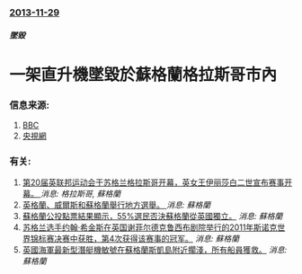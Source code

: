 ### [2013-11-29](/news/2013/11/29/index.md)

##### 墜毀
#  一架直升機墜毀於蘇格蘭格拉斯哥市內 




### 信息来源:

1. [BBC](http://www.bbc.co.uk/news/uk-scotland-25165894)
2. [央視網](http://news.cntv.cn/2013/12/01/VIDE1385897767941377.shtml)

### 有关:

1. [ 第20届英联邦运动会于苏格兰格拉斯哥开幕，英女王伊丽莎白二世宣布赛事开幕。 ](/news/2014/07/23/第20届英联邦运动会于苏格兰格拉斯哥开幕-英女王伊丽莎白二世宣布赛事开幕.md) _消息: 格拉斯哥, 蘇格蘭_
2. [ 英格蘭、威爾斯和蘇格蘭舉行地方選舉。 ](/news/2017/05/4/英格蘭-威爾斯和蘇格蘭舉行地方選舉.md) _消息: 蘇格蘭_
3. [ 蘇格蘭公投點票結果顯示，55%選民否決蘇格蘭從英國獨立。](/news/2014/09/1/蘇格蘭公投點票結果顯示-55-選民否決蘇格蘭從英國獨立.md) _消息: 蘇格蘭_
4. [苏格兰选手约翰·希金斯在英国谢菲尔德克鲁西布剧院举行的2011年斯诺克世界锦标赛决赛中获胜，第4次获得该赛事的冠军。](/news/2011/05/2/苏格兰选手约翰-希金斯在英国谢菲尔德克鲁西布剧院举行的2011年斯诺克世界锦标赛决赛中获胜-第4次获得该赛事的冠军.md) _消息: 蘇格蘭_
5. [ 英國海軍最新型潛艇機敏號在蘇格蘭斯凱島附近擱淺，所有船員獲救。](/news/2010/10/22/英國海軍最新型潛艇機敏號在蘇格蘭斯凱島附近擱淺-所有船員獲救.md) _消息: 蘇格蘭_
